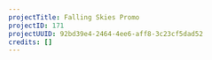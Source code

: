 ```yaml
---
projectTitle: Falling Skies Promo
projectID: 171
projectUUID: 92bd39e4-2464-4ee6-aff8-3c23cf5dad52
credits: []
---
```

